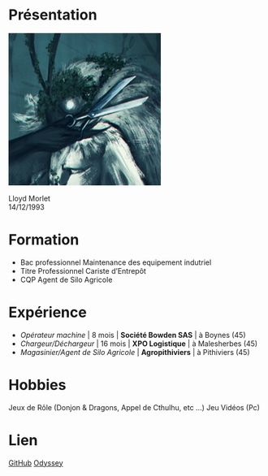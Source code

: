 # Présentation
![Photo de profil](https://github.com/Kerrath/Quest_Markdown_MiniCV/blob/main/The%20Moth%20avatar.png?raw=true "Photo de Profil")

Lloyd Morlet    
14/12/1993

# Formation
- Bac professionnel Maintenance des equipement indutriel
- Titre Professionnel Cariste d’Entrepôt
- CQP Agent de Silo Agricole 

# Expérience
- *Opérateur machine* | 8 mois | **Société Bowden SAS** | à Boynes (45)
- *Chargeur/Déchargeur* | 16 mois | **XPO Logistique** | à Malesherbes (45)
- *Magasinier/Agent de Silo Agricole* | **Agropithiviers** | à Pithiviers (45)


# Hobbies
Jeux de Rôle (Donjon & Dragons, Appel de Cthulhu, etc ...)
Jeu Vidéos (Pc)

# Lien
[GitHub](https://github.com/Kerrath)
[Odyssey](https://odyssey.wildcodeschool.com/profiles/87628)
